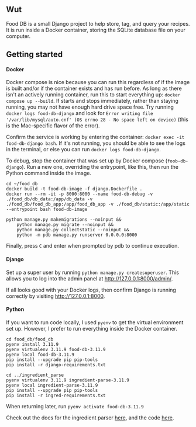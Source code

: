 ## Wut
Food DB is a small Django project to help store, tag, and query your recipes. It is run inside a Docker container, storing the SQLite database file on your computer.

## Getting started

#### Docker
Docker compose is nice because you can run this regardless of if the image is built and/or if the container exists and has run before. As long as there isn't an actively running container, run this to start everything up: `docker compose up --build`. If starts and stops immediately, rather than staying running, you may not have enough hard drive space free. Try running `docker logs food-db-django` and look for `Error writing file '/var/lib/mysql/auto.cnf' (OS errno 28 - No space left on device)` (this is the Mac-specific flavor of the error).

Confirm the service is working by entering the container: `docker exec -it food-db-django bash`. If it's not running, you should be able to see the logs in the terminal, or else you can run `docker logs food-db-django`.

To debug, stop the container that was set up by Docker compose (`foob-db-django`). Run a new one, overriding the entrypoint, like this, then run the Python command inside the image.
```
cd ~/food_db
docker build -t food-db-image -f django.Dockerfile .
docker run --rm -it -p 8000:8000 --name food-db-debug -v ./food_db/db_data:/app/db_data -v ./food_db/food_db_app:/app/food_db_app -v ./food_db/static:/app/static --entrypoint bash food-db-image

python manage.py makemigrations --noinput &&
    python manage.py migrate --noinput &&
    python manage.py collectstatic --noinput &&
    python -m pdb manage.py runserver 0.0.0.0:8000
```

Finally, press `C` and enter when prompted by pdb to continue execution.

#### Django
Set up a super user by running `python manage.py createsuperuser`. This allows you to log into the admin panel at http://127.0.0.1:8000/admin/.

If all looks good with your Docker logs, then confirm Django is running correctly by visiting http://127.0.0.1:8000.

#### Python
If you want to run code locally, I used `pyenv` to get the virtual environment set up. However, I prefer to run everything inside the Docker container.
```
cd food_db/food_db
pyenv install 3.11.9
pyenv virtualenv 3.11.9 food-db-3.11.9
pyenv local food-db-3.11.9
pip install --upgrade pip pip-tools
pip install -r django-requirements.txt

cd ../ingredient_parse
pyenv virtualenv 3.11.9 ingredient-parse-3.11.9
pyenv local ingredient-parse-3.11.9
pip install --upgrade pip pip-tools
pip install -r ingred-requirements.txt
```

When returning later, run `pyenv activate food-db-3.11.9`

Check out the docs for the ingredient parser [here](https://ingredient-parser.readthedocs.io/en/latest/start/index.html#optional-parameters), and the code [here](https://github.com/strangetom/ingredient-parser).